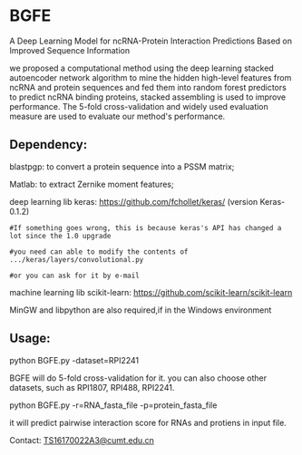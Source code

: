 # BGFE

A Deep Learning Model for ncRNA-Protein Interaction Predictions Based on Improved Sequence Information

we proposed a computational method using the deep learning stacked autoencoder network algorithm to mine the hidden high-level features from ncRNA and protein sequences and fed them into random forest predictors to predict ncRNA binding proteins, stacked assembling is used to improve performance. The 5-fold cross-validation and widely used evaluation measure are used to evaluate our method's performance.

## Dependency: 

blastpgp: to convert a protein sequence into a PSSM matrix;

Matlab: to extract Zernike moment features;

deep learning lib keras: https://github.com/fchollet/keras/  (version Keras-0.1.2)

    #If something goes wrong, this is because keras's API has changed a lot since the 1.0 upgrade

    #you need can able to modify the contents of .../keras/layers/convolutional.py

    #or you can ask for it by e-mail

machine learning lib scikit-learn: https://github.com/scikit-learn/scikit-learn 

MinGW and libpython are also required,if in the Windows environment

## Usage:

python BGFE.py -dataset=RPI2241  

BGFE will do 5-fold cross-validation for it. you can also choose other datasets, such as RPI1807, RPI488, RPI2241. 

python BGFE.py -r=RNA_fasta_file -p=protein_fasta_file   

it will predict pairwise interaction score for RNAs and protiens in input file.


Contact: TS16170022A3@cumt.edu.cn
